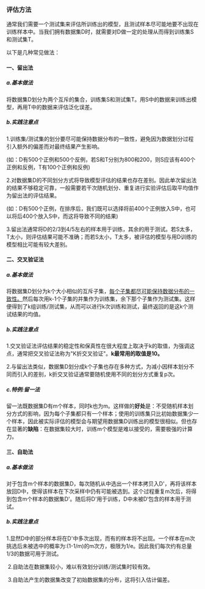 ### 评估方法

通常我们需要一个测试集来评估所训练出的模型，且测试样本尽可能地要不出现在训练样本中。当我们拥有数据集D时，就需要对D做一定的处理从而得到训练集S和测试集T。

以下是几种常见做法：

#### 一、留出法

##### a.基本做法

​	将数据集D划分为两个互斥的集合，训练集S和测试集T。用S中的数据来训练出模型，再用T中的数据来评估泛化误差。

##### b.实践注意点

​	1.训练集/测试集的划分要尽可能保持数据分布的一致性，避免因为数据划分过程引入额外的偏差而对最终结果产生影响。

(如：D有500个正例和500个反例，若S和T分别为800和200，则S应该有400个正例和反例，T有100个正例和反例)

​	2.对数据集D的不同划分方式将导致模型评估的结果也存在差别。因此单次留出法的结果不够稳定可靠，一般需要若干次随机划分、重复进行实验评估后取平均值作为留出法的评估结果。

(如：D有500个正例，在排序后，我们既可以选择将前400个正例放入S中，也可以将后400个放入S中，而这将导致不同的结果)

​	3.留出法通常将D的2/3到4/5左右的样本用于训练，其余的用于测试。若S太多，T太小，则评估结果可能不准确；而若S太小，T太多，被评估的模型与用D训练的模型相比可能有较大差别。

#### 二、交叉验证法

##### a.基本做法

​	将数据集D划分为k个大小相似的互斥子集，<u>每个子集都尽可能保持数据分布的一致性。</u>然后每次用k-1个子集的并集作为训练集，余下那个子集作为测试集。这样便得到了k组训练/测试集，从而可以进行k次训练和测试，最终返回的是这k个测试结果的均值。

##### b.实践注意点

​	1.交叉验证法评估结果的稳定性和保真性在很大程度上取决于k的取值，为强调这点，通常把交叉验证法称为"K折交叉验证"。**k最常用的取值是10。**

​	2.与留出法类似，数据集D划分成k个子集也存在多种方式，为减小因样本划分不同而引入的差别，k折交叉验证通常要随机使用不同的划分方式重复p次。

##### c.特例:留一法

​	留一法既数据集D有m个样本，同时k也为m。这样做的**好处**是：不受随机样本划分方式的影响，因为每个子集都只有一个样本；使用的训练集只比初始数据集少一个样本，因此被实际评估的模型会与期望用数据集D训练出的模型很相似。但也存在显著的**缺陷**：在数据集较大时，训练m个模型是难以接受的，需要极强的计算力。

#### 三、自助法

##### a.基本做法

​	对于包含m个样本的数据集D，每次随机从中选出一个样本拷贝入D'，再将该样本放回D中，使得该样本在下次采样中仍有可能被选到。这个过程重复m次后，将得到包含m个样本的数据集D'。随后将D'用于训练，D中未被D‘包含的样本用于测试。

##### b.实践注意点	

​	1.显然D中的部分样本将在D'中多次出现，而有的样本将不出现。一个样本在m次挑选后未被选中的概率为:(1-1/m)的m次方，极限为1/e。因此我们每次约有总量1/3的数据可用于测试。

​	2.自助法在数据集较小，难以有效划分训练/测试集时较有效。

​	3.自助法产生的数据集改变了初始数据集的分布，这将引入估计偏差。